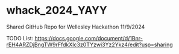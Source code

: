 # whack_2024_YAYY
Shared GitHub Repo for Wellesley Hackathon 11/9/2024


TODO List: https://docs.google.com/document/d/1Bnr-rEH4ARZDjBngTW9rFfdkXIc3z0TYzwi3Yz2Ykz4/edit?usp=sharing

